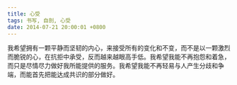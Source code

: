 ```yaml
---
title: 心受
tags: 书写, 自剖, 心受
date: 2014-07-21 20:00:01 +0800
---
```



我希望拥有一颗平静而坚韧的内心，来接受所有的变化和不变，而不是以一颗激烈而脆锐的心，在抗拒中承受，反而越来越眼高手低。我希望我能不再抱怨和着急，而只是尽情尽力做好我所能提供的服务。我希望我能不再轻易与人产生分歧和争端，而能首先把能达成共识的部分做好。

